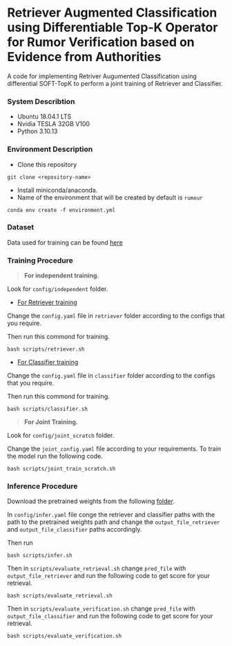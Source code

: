 # Retriever Augmented Classification using Differentiable Top-K Operator for Rumor Verification based on Evidence from Authorities

A code for implementing Retriver Augumented Classification using differential SOFT-TopK to perform a joint training of Retriever and Classifier.

### System Describtion

- Ubuntu 18.04.1 LTS
- Nvidia TESLA 32GB V100
- Python 3.10.13

### Environment Description

- Clone this repository
```
git clone <repository-name>
```
- Install miniconda/anaconda.
- Name of the environment that will be created by default is `rumour`
```
conda env create -f environment.yml
```

### Dataset 

Data used for training can be found [here](https://gitlab.com/checkthat_lab/clef2024-checkthat-lab/-/tree/main/task5/data)

### Training Procedure

> **For independent training.**

Look for `config/independent` folder.
- <u>For Retriever training</u> 

Change the `config.yaml` file in `retriever` folder according to the configs that you require.

Then run this commond for training.
```
bash scripts/retriever.sh
```
- <u>For Classifier training</u>

Change the `config.yaml` file in `classifier` folder according to the configs that you require.

Then run this commond for training.
```
bash scripts/classifier.sh
```

> **For Joint Training.**

Look for `config/joint_scratch` folder.

Change the `joint_config.yaml` file according to your requirements.
To train the model run the following code.

```
bash scripts/joint_train_scratch.sh
```

### Inference Procedure

Download the pretrained weights from the following [folder](https://drive.google.com/drive/folders/1xhuj7JfJRKZ8FCo20Bz2Ag3Go3j97oI0?usp=drive_link). 

In `config/infer.yaml` file conge the retriever and classifier paths with the path to the pretrained weights path and change the `output_file_retriever` and `output_file_classifier` paths accordingly.

Then run
```
bash scripts/infer.sh
```

Then in `scripts/evaluate_retrieval.sh` change `pred_file` with `output_file_retriever` and run the following code to get score for your retrieval.
```
bash scripts/evaluate_retrieval.sh
```

Then in `scripts/evaluate_verification.sh` change `pred_file` with `output_file_classifier` and run the following code to get score for your retrieval. 
```
bash scripts/evaluate_verification.sh
```